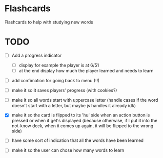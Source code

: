 # Flashcards

Flashcards to help with studying new words

# TODO

- [ ] Add a progress indicator

  - [ ] display for example the player is at 6/51
  - [ ] at the end display how much the player learned and needs to learn

- [ ] add confimation for going back to menu (!!)
- [ ] make it so it saves players' progress (with cookies?)
- [ ] make it so all words start with uppercase letter (handle cases if the word doesn't start with a letter, but maybe js handles it already idk)
- [x] make it so the card is flipped to its 'hu' side when an action button is pressed or when it get's displayed (because otherwise, if I put it into the not-know deck, when it comes up again, it will be flipped to the wrong side)
- [ ] have some sort of indication that all the words have been learned
- [ ] make it so the user can chose how many words to learn
